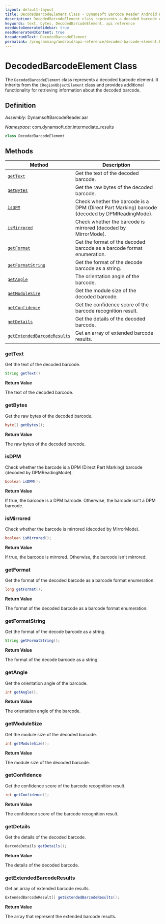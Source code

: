 ```yaml
---
layout: default-layout
title: DecodedBarcodeElement Class - Dynamsoft Barcode Reader Android Edition
description: DecodedBarcodeElement class represents a decoded barcode element. It inherits from the RegionObjectElement class and provides additional functionality for retrieving information about the decoded barcode.
keywords: text, bytes, DecodedBarcodeElement, api reference
needAutoGenerateSidebar: true
needGenerateH3Content: true
breadcrumbText: DecodedBarcodeElement
permalink: /programming/android/api-reference/decoded-barcode-element.html
---
```


# DecodedBarcodeElement Class

The `DecodedBarcodeElement` class represents a decoded barcode element. It inherits from the `CRegionObjectElement` class and provides additional functionality for retrieving information about the decoded barcode.

## Definition

*Assembly:* DynamsoftBarcodeReader.aar

*Namespace:* com.dynamsoft.dbr.intermediate_results

```java
class DecodedBarcodeElement
```

## Methods

| Method | Description |
| ------ | ----------- |
| [`getText`](#gettext) | Get the text of the decoded barcode.|
| [`getBytes`](#getbytes) | Get the raw bytes of the decoded barcode.|
| [`isDPM`](#isdpm) | Check whether the barcode is a DPM (Direct Part Marking) barcode (decoded by DPMReadingMode).|
| [`isMirrored`](#ismirrored) | Check whether the barcode is mirrored (decoded by MirrorMode).|
| [`getFormat`](#getformat) | Get the format of the decoded barcode as a barcode format enumeration.|
| [`getFormatString`](#getformatstring) | Get the format of the decode barcode as a string.|
| [`getAngle`](#getangle) | The orientation angle of the barcode.|
| [`getModuleSize`](#getmodulesize) | Get the module size of the decoded barcode.|
| [`getConfidence`](#getconfidence) | Get the confidence score of the barcode recognition result.|
| [`getDetails`](#getdetails) | Get the details of the decoded barcode.|
| [`getExtendedBarcodeResults`](#getextendedbarcoderesults) | Get an array of extended barcode results.|

### getText

Get the text of the decoded barcode.

```java
String getText()
```

**Return Value**

The text of the decoded barcode.

### getBytes

Get the raw bytes of the decoded barcode.

```java
byte[] getBytes();
```

**Return Value**

The raw bytes of the decoded barcode.

### isDPM

Check whether the barcode is a DPM (Direct Part Marking) barcode (decoded by DPMReadingMode).

```java
boolean isDPM();
```

**Return Value**

If true, the barcode is a DPM barcode. Otherwise, the barcode isn't a DPM barcode.

### isMirrored

Check whether the barcode is mirrored (decoded by MirrorMode).

```java
boolean isMirrored();
```

**Return Value**

If true, the barcode is mirrored. Otherwise, the barcode isn't mirrored.

### getFormat

Get the format of the decoded barcode as a barcode format enumeration.

```java
long getFormat();
```

**Return Value**

The format of the decoded barcode as a barcode format enumeration.

### getFormatString

Get the format of the decode barcode as a string.

```java
String getFormatString();
```

**Return Value**

The format of the decode barcode as a string.

### getAngle

Get the orientation angle of the barcode.

```java
int getAngle();
```

**Return Value**

The orientation angle of the barcode.

### getModuleSize

Get the module size of the decoded barcode.

```java
int getModuleSize();
```

**Return Value**

The module size of the decoded barcode.

### getConfidence

Get the confidence score of the barcode recognition result.

```java
int getConfidence();
```

**Return Value**

The confidence score of the barcode recognition result.

### getDetails

Get the details of the decoded barcode.

```java
BarcodeDetails getDetails();
```

**Return Value**

The details of the decoded barcode.

### getExtendedBarcodeResults

Get an array of extended barcode results.

```java
ExtendedBarcodeResult[] getExtendedBarcodeResults();
```

**Return Value**

The array that represent the extended barcode results.
